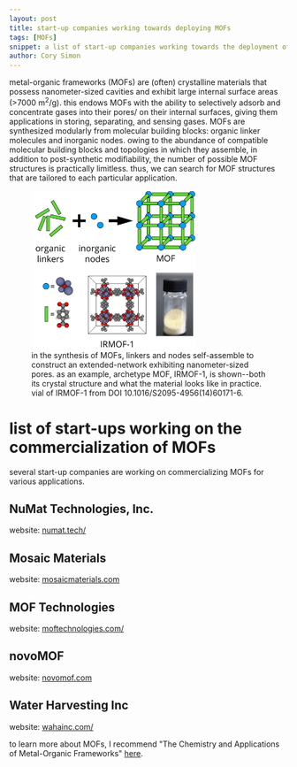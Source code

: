 ```yaml
---
layout: post
title: start-up companies working towards deploying MOFs
tags: [MOFs]
snippet: a list of start-up companies working towards the deployment of metal-organic frameworks (MOFs) for various applications
author: Cory Simon
---
```


metal-organic frameworks (MOFs) are (often) crystalline materials that possess nanometer-sized cavities and exhibit large internal surface areas ($>$7000 m$^2$/g). 
this endows MOFs with the ability to selectively adsorb and concentrate gases into their pores/ on their internal surfaces, giving them applications in storing, separating, and sensing gases.
MOFs are synthesized modularly from molecular building blocks: organic linker molecules and inorganic nodes. 
owing to the abundance of compatible molecular building blocks and topologies in which they assemble, in addition to post-synthetic modifiability, the number of possible MOF structures is practically limitless. 
thus, we can search for MOF structures that are tailored to each particular application.

<figure>
    <img src="/images/mof_intro.png" alt="image" style="width: 70%;">
    <figcaption>in the synthesis of MOFs, linkers and nodes self-assemble to construct an extended-network exhibiting nanometer-sized pores. as an example, archetype MOF, IRMOF-1, is shown--both its crystal structure and what the material looks like in practice. vial of IRMOF-1 from DOI 10.1016/S2095-4956(14)60171-6.</figcaption>
</figure>

# list of start-ups working on the commercialization of MOFs
several start-up companies are working on commercializing MOFs for various applications.

## NuMat Technologies, Inc.
website: [numat.tech/](https://www.numat.tech/)

## Mosaic Materials
website: [mosaicmaterials.com](http://mosaicmaterials.com)

## MOF Technologies
website: [moftechnologies.com/](https://www.moftechnologies.com/)
    
## novoMOF 
website: [novomof.com](https://novomof.com)

## Water Harvesting Inc
website: [wahainc.com/](http://www.wahainc.com/)

to learn more about MOFs, I recommend "The Chemistry and Applications of Metal-Organic Frameworks" [here](http://yaghi.berkeley.edu/pdfPublications/13-sci-mof-rev.pdf).
